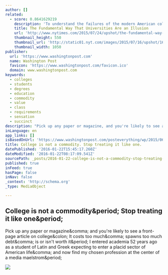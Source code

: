 ```yaml
---
author: []
related:
  - score: 0.8641629219
    description: 'To understand the failures of the modern American college system - from admissions marketing to graduation rates - you can begin with a notorious university football scandal. In November 2006, Butch Davis, a high-profile coach with jobs in the N.F.L.'
    title: The Fundamental Way That Universities Are an Illusion
    url: 'http://www.nytimes.com/2015/07/24/upshot/the-fundamental-way-that-universities-are-an-illusion.html'
    thumbnail_height: 550
    thumbnail_url: 'http://static01.nyt.com/images/2015/07/16/upshot/16UP-Colleges/16UP-Colleges-facebookJumbo.jpg'
    thumbnail_width: 1050
publisher:
  url: 'https://www.washingtonpost.com'
  name: Washington Post
  favicon: 'https://www.washingtonpost.com/favicon.ico'
  domain: www.washingtonpost.com
keywords:
  - colleges
  - students
  - degrees
  - education
  - commodity
  - value
  - class
  - requirements
  - sensation
  - succinct
description: "Pick up any paper or magazine, and you're likely to see a front-page article on college: It costs too much, spawns too much debt, is or isn't worth it. I entered academia 52 years ago as a student of Latin and Greek expecting to enter a placid sector of American life, and now find my chosen profession at the center of a media maelstrom."
inLanguage: en
app_links: []
isBasedOnUrl: 'https://www.washingtonpost.com/posteverything/wp/2015/06/09/college-is-not-a-commodity-stop-treating-it-like-one/?postshare=4551453387748580&tid=ss_fb-bottom'
title: College is not a commodity. Stop treating it like one.
datePublished: '2016-01-22T15:45:17.260Z'
dateModified: '2016-01-22T08:17:09.541Z'
sourcePath: _posts/2016-01-22-college-is-not-a-commodity-stop-treating-it-like-one.md
published: true
inFeed: true
hasPage: false
inNav: false
_context: 'http://schema.org'
_type: MediaObject

---
```

<article style=""><h1>College is not a commodity&amp;period; Stop treating it like one&amp;period;</h1><p>Pick up any paper or magazine&amp;comma; and you're likely to see a front-page article on college&amp;colon; It costs too much&amp;comma; spawns too much debt&amp;comma; is or isn't worth it&amp;period; I entered academia 52 years ago as a student of Latin and Greek expecting to enter a placid sector of American life&amp;comma; and now find my chosen profession at the center of a media maelstrom&amp;period;</p><img src="http://img.washingtonpost.com/rf/image_908w/2010-2019/WashingtonPost/2015/01/16/Interactivity/Advance/Images/Merlin_20114024.jpg" /></article>